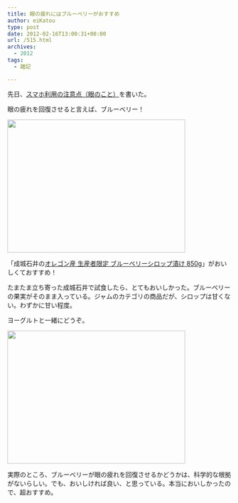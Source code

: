 ```yaml
---
title: 眼の疲れにはブルーベリーがおすすめ
author: eiKatou
type: post
date: 2012-02-16T13:00:31+00:00
url: /515.html
archives:
  - 2012
tags:
  - 雑記

---
```

先日、[スマホ利用の注意点（眼のこと）][1]を書いた。
  
眼の疲れを回復させると言えば、ブルーベリー！

[<img src="/uploads/2012/02/201202blueberry.jpg" alt="" title="201202blueberry" width="400" height="300" class="alignnone size-full wp-image-516" srcset="/uploads/2012/02/201202blueberry.jpg 400w, /uploads/2012/02/201202blueberry-300x225.jpg 300w" sizes="(max-width: 400px) 100vw, 400px" />][2]

「成城石井の[オレゴン産 生産者限定 ブルーベリーシロップ漬け 850g][3]」がおいしくておすすめ！

<!--more-->

たまたま立ち寄った成城石井で試食したら、とてもおいしかった。ブルーベリーの果実がそのまま入っている。ジャムのカテゴリの商品だが、シロップは甘くない。わずかに甘い程度。

ヨーグルトと一緒にどうぞ。

[<img src="/uploads/2012/02/201202blueberry_yo.jpg" alt="" title="201202blueberry_yo" width="400" height="300" class="alignnone size-full wp-image-520" srcset="/uploads/2012/02/201202blueberry_yo.jpg 400w, /uploads/2012/02/201202blueberry_yo-300x225.jpg 300w" sizes="(max-width: 400px) 100vw, 400px" />][4]

実際のところ、ブルーベリーが眼の疲れを回復させるかどうかは、科学的な根拠がないらしい。でも、おいしければ良い、と思っている。本当においしかったので、超おすすめ。

 [1]: http://eikatou.net/blog/2012/02/smartphone-eye/
 [2]: /uploads/2012/02/201202blueberry.jpg
 [3]: http://www.seijoishii.com/d/54638
 [4]: /uploads/2012/02/201202blueberry_yo.jpg
